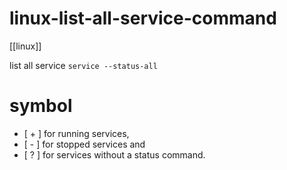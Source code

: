 # linux-list-all-service-command
[[linux]]

list all service `service --status-all`

# symbol
- [ + ]  for running services,
- [ - ] for stopped services and
- [ ? ] for services without a status command.
